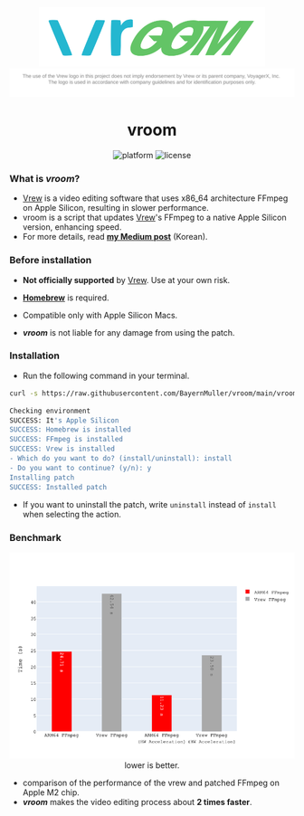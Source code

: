 <p align="center">
    <img src="/assets/vroom.png" width="400"/>
    <br/>
    <img src="/assets/logo_license.svg" title="vrew-license" alt="vrew-license"/>
</p>

<span align="center">

# vroom

</span>

<p align="center">
    <img src="https://img.shields.io/badge/platform-Apple Silicon-000000?style=flat&logo=apple" alt="platform">
    <img src="https://img.shields.io/github/license/BayernMuller/vroom" alt="license">
</p>

### What is *vroom*?
* [Vrew](https://vrew.voyagerx.com/en/) is a video editing software that uses x86_64 architecture FFmpeg on Apple Silicon, resulting in slower performance.
* vroom is a script that updates [Vrew](https://vrew.voyagerx.com/en/)'s FFmpeg to a native Apple Silicon version, enhancing speed.
* For more details, read [**my Medium post**](https://medium.com/@bayernmuller/vrew-웹-기반-영상-편집-앱-분석-그리고-더-빠르게-만들기-5a7805588c74) (Korean).

### Before installation
- **Not officially supported** by [Vrew](https://vrew.voyagerx.com/en/). Use at your own risk.
- **[Homebrew](https://brew.sh/)** is required.
- Compatible only with Apple Silicon Macs.

- ***vroom*** is not liable for any damage from using the patch.

### Installation

* Run the following command in your terminal.
```bash
curl -s https://raw.githubusercontent.com/BayernMuller/vroom/main/vroom.sh | bash
```

```bash
Checking environment
SUCCESS: It's Apple Silicon
SUCCESS: Homebrew is installed
SUCCESS: FFmpeg is installed
SUCCESS: Vrew is installed
- Which do you want to do? (install/uninstall): install
- Do you want to continue? (y/n): y
Installing patch
SUCCESS: Installed patch
```

* If you want to uninstall the patch, write `uninstall` instead of `install` when selecting the action.

### Benchmark
<p align="center">
    <img src="/assets/plot.png" width="700"/><br/>
    lower is better.
</p>

* comparison of the performance of the vrew and patched FFmpeg on Apple M2 chip.
* ***vroom*** makes the video editing process about **2 times faster**.

